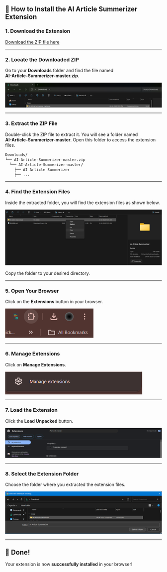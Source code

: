 ## 🚀 How to Install the AI Article Summerizer Extension

### 1. **Download the Extension**

[Download the ZIP file here](https://github.com/pritam19-d/AI-Article-Summerizer/archive/refs/heads/master.zip)

---

### 2. **Locate the Downloaded ZIP**

Go to your **Downloads** folder and find the file named  
**AI-Article-Summerizer-master.zip**.

![Locate ZIP](./images/Screenshot2.png)

---

### 3. **Extract the ZIP File**

Double-click the ZIP file to extract it. You will see a folder named  
**AI-Article-Summerizer-master**. Open this folder to access the extension files.

```plaintext
Downloads/
└── AI-Article-Summerizer-master.zip
  └── AI-Article-Summerizer-master/
    ├── AI Article Summerizer
    ├── ...
```
---

### 4. **Find the Extension Files**

Inside the extracted folder, you will find the extension files as shown below.

![Extension Files](./images/Screenshot1.png)

Copy the folder to your desired directory.

---

### 5. **Open Your Browser**

Click on the **Extensions** button in your browser.

![Open Extensions](./images/Screenshot3.png)

---

### 6. **Manage Extensions**

Click on **Manage Extensions**.

![Manage Extensions](./images/Screenshot4.png)

---

### 7. **Load the Extension**

Click the **Load Unpacked** button.

![Load Unpacked](./images/Screenshot5.png)

---

### 8. **Select the Extension Folder**

Choose the folder where you extracted the extension files.

![Select Folder](./images/Screenshot6.png)

---

## 🎉 Done!

Your extension is now **successfully installed** in your browser!
